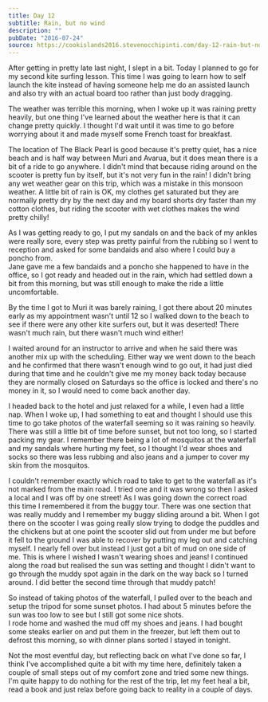 ```yaml
---
title: Day 12
subtitle: Rain, but no wind
description: ""
pubDate: "2016-07-24"
source: https://cookislands2016.stevenocchipinti.com/day-12-rain-but-no-wind/
---
```


After getting in pretty late last night, I slept in a bit. Today I planned to go
for my second kite surfing lesson. This time I was going to learn how to self
launch the kite instead of having someone help me do an assisted launch and also
try with an actual board too rather than just body dragging.

The weather was terrible this morning, when I woke up it was raining pretty
heavily, but one thing I've learned about the weather here is that it can change
pretty quickly. I thought I'd wait until it was time to go before worrying about
it and made myself some French toast for breakfast.

The location of The Black Pearl is good because it's pretty quiet, has a nice
beach and is half way between Muri and Avarua, but it does mean there is a bit
of a ride to go anywhere. I didn't mind that because riding around on the
scooter is pretty fun by itself, but it's not very fun in the rain! I didn't
bring any wet weather gear on this trip, which was a mistake in this monsoon
weather. A little bit of rain is OK, my clothes get saturated but they are
normally pretty dry by the next day and my board shorts dry faster than my
cotton clothes, but riding the scooter with wet clothes makes the wind pretty
chilly!

As I was getting ready to go, I put my sandals on and the back of my ankles were
really sore, every step was pretty painful from the rubbing so I went to
reception and asked for some bandaids and also where I could buy a poncho from.  
Jane gave me a few bandaids and a poncho she happened to have in the office, so
I got ready and headed out in the rain, which had settled down a bit from this
morning, but was still enough to make the ride a little uncomfortable.

By the time I got to Muri it was barely raining, I got there about 20 minutes
early as my appointment wasn't until 12 so I walked down to the beach to see if
there were any other kite surfers out, but it was deserted! There wasn't much
rain, but there wasn't much wind either!

I waited around for an instructor to arrive and when he said there was another
mix up with the scheduling. Either way we went down to the beach and he
confirmed that there wasn't enough wind to go out, it had just died during that
time and he couldn't give me my money back today because they are normally
closed on Saturdays so the office is locked and there's no money in it, so I
would need to come back another day.

I headed back to the hotel and just relaxed for a while, I even had a little
nap. When I woke up, I had something to eat and thought I should use this time
to go take photos of the waterfall seeming so it was raining so heavily. There
was still a little bit of time before sunset, but not too long, so I started
packing my gear. I remember there being a lot of mosquitos at the waterfall and
my sandals where hurting my feet, so I thought I'd wear shoes and socks so there
was less rubbing and also jeans and a jumper to cover my skin from the
mosquitos.

I couldn't remember exactly which road to take to get to the waterfall as it's
not marked from the main road. I tried one and it was wrong so then I asked a
local and I was off by one street! As I was going down the correct road this
time I remembered it from the buggy tour. There was one section that was really
muddy and I remember my buggy sliding around a bit. When I got there on the
scooter I was going really slow trying to dodge the puddles and the chickens but
at one point the scooter slid out from under me but before it fell to the ground
I was able to recover by putting my leg out and catching myself. I nearly fell
over but instead I just got a bit of mud on one side of me. This is where I
wished I wasn't wearing shoes and jeans! I continued along the road but realised
the sun was setting and thought I didn't want to go through the muddy spot again
in the dark on the way back so I turned around. I did better the second time
through that muddy patch!

So instead of taking photos of the waterfall, I pulled over to the beach and
setup the tripod for some sunset photos. I had about 5 minutes before the sun
was too low to see but I still got some nice shots.  
I rode home and washed the mud off my shoes and jeans. I had bought some steaks
earlier on and put them in the freezer, but left them out to defrost this
morning, so with dinner plans sorted I stayed in tonight.

Not the most eventful day, but reflecting back on what I've done so far, I think
I've accomplished quite a bit with my time here, definitely taken a couple of
small steps out of my comfort zone and tried some new things. I'm quite happy to
do nothing for the rest of the trip, let my feet heal a bit, read a book and
just relax before going back to reality in a couple of days.
